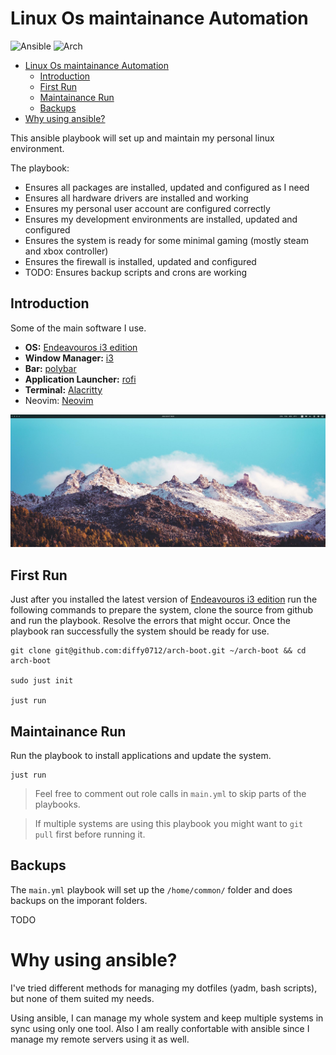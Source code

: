 # Linux Os maintainance Automation
![Ansible](https://img.shields.io/badge/ansible-%231A1918.svg?style=for-the-badge&logo=ansible&logoColor=white)
![Arch](https://img.shields.io/badge/Arch%20Linux-1793D1?logo=arch-linux&logoColor=fff&style=for-the-badge)
<!-- TOC -->
- [Linux Os maintainance Automation](#linux-os-maintainance-automation)
  - [Introduction](#introduction)
  - [First Run](#first-run)
  - [Maintainance Run](#maintainance-run)
  - [Backups](#backups)
- [Why using ansible?](#why-using-ansible)

<!-- /TOC -->

This ansible playbook will set up and maintain my personal linux environment.

The playbook:

- Ensures all packages are installed, updated and configured as I need
- Ensures all hardware drivers are installed and working
- Ensures my personal user account are configured correctly
- Ensures my development environments are installed, updated and configured
- Ensures the system is ready for some minimal gaming (mostly steam and xbox controller)
- Ensures the firewall is installed, updated and configured
- TODO: Ensures backup scripts and crons are working

## Introduction

Some of the main software I use.

- **OS:** [Endeavouros i3 edition](https://discovery.endeavouros.com/)
- **Window Manager:** [i3](https://i3wm.org/)
- **Bar:** [polybar](https://github.com/polybar/polybar)
- **Application Launcher:** [rofi](https://github.com/davatorium/rofi)
- **Terminal:** [Alacritty](https://alacritty.org/)
- Neovim: [Neovim](https://github.com/neovim/neovim)

![](screenshots/desktop.jpg)

## First Run
Just after you installed the latest version of [Endeavouros i3 edition](https://discovery.endeavouros.com/) run the following commands to prepare the system, clone the source from github and run the playbook. Resolve the errors that might occur.
Once the playbook ran successfully the system should be ready for use. 

```
git clone git@github.com:diffy0712/arch-boot.git ~/arch-boot && cd arch-boot

sudo just init

just run
```

## Maintainance Run

Run the playbook to install applications and update the system. 

```
just run
```

> Feel free to comment out role calls in `main.yml` to skip parts of the playbooks.  

> If multiple systems are using this playbook you might want to `git pull` first before running it.


## Backups

The `main.yml` playbook will set up the `/home/common/` folder and does backups on the imporant folders.

TODO


# Why using ansible?

I've tried different methods for managing my dotfiles (yadm, bash scripts), but none of them suited my needs. 

Using ansible, I can manage my whole system and keep multiple systems in sync using only one tool.
Also I am really confortable with ansible since I manage my remote servers using it as well.
